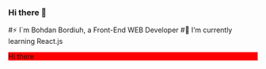 ### Hi there 👋

#⚡ I`m Bohdan Bordiuh, a Front-End WEB Developer 
#🌱 I’m currently learning React.js

<p style="background: red; color="white">Hi there</p>
